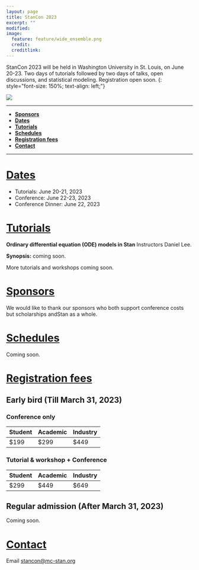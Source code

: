 ```yaml
---
layout: page
title: StanCon 2023
excerpt: ""
modified:
image:
  feature: feature/wide_ensemble.png
  credit:
  creditlink:
---
```


StanCon 2023 will be held in Washington University in St. Louis, on June 20-23. Two days of tutorials followed by two days of talks, open discussions, and statistical modeling. Registration open soon.
{: style="font-size: 150%; text-align: left;"}

<img src="https://wustl.edu/wp-content/uploads/2014/08/danforth-campus-aerial.jpg">

------
- [**Sponsors**](#sponsors)
- [**Dates**](#dates)
- [**Tutorials**](#tutorials)
- [**Schedules**](#schedules)
- [**Registration fees**](#fees)
- [**Contact**](#contact)

------

# [Dates](#dates)
<ul>
<li>Tutorials: June 20-21, 2023</li>

<li>Conference: June 22-23, 2023</li>

<li> Conference Dinner: June 22, 2023</li>


</ul>

# [Tutorials](#tutorials)

**Ordinary differential equation (ODE) models in Stan** Instructors Daniel Lee.

**Synopsis:** coming soon.

More tutorials and workshops coming soon.

# [Sponsors](#sponsors)
We would like to thank our sponsors who both support conference costs but scholarships andStan as a whole.

<!-- <center style="padding: 0.75em 0 0 0"> -->
<!-- <span style="display:inline-block; width: 0.75em;"> -->
<!-- </span> -->
<!-- <a href="https://www.generable.com/"><img width="200" src="logos/generable_word_logo.png" /></a> -->

<!-- <span style="display:inline-block; width: 0.75em;"></span> -->
<!-- <hr> -->

<!-- <a href="https://www.astrazeneca.com/"><img width="200" src="logos/astrazeneca-logo.jpg" /></a> -->
<!-- <hr> -->

<!-- <a href="https://www.bayer.com/"><img width="200" src="logos/bayer.png" /></a> -->
<!-- <hr> -->

<!-- <a href="https://www.jumpingrivers.com/"><img width="200" src="logos/JumpingRivers.png" /></a> -->
<!-- <hr> -->

<!-- <a href="https://quantbet.com/"><img width="300" src="logos/quantBet.png" /></a> -->
<!-- <hr> -->

<!-- </center> -->

# [Schedules](#schedules)
Coming soon.

# [Registration fees](#fees)
## Early bird (Till March 31, 2023)
### Conference only
| Student | Academic | Industry |
|---------|----------|----------|
|$199      |$299      |$449     |

### Tutorial & workshop + Conference
| Student | Academic | Industry |
|---------|----------|----------|
|$299      |$449      |$649     |

## Regular admission (After March 31, 2023)
Coming soon.

# [Contact](#contact)

Email stancon@mc-stan.org
